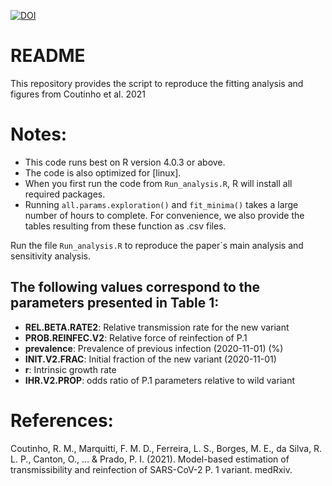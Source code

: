 [![DOI](https://zenodo.org/badge/362621341.svg)](https://zenodo.org/badge/latestdoi/362621341)

README
================

This repository provides the script to reproduce the fitting analysis
and figures from Coutinho et al. 2021

# Notes:

-   This code runs best on R version 4.0.3 or above.
-   The code is also optimized for \[linux\].
-   When you first run the code from `Run_analysis.R`, R will install
    all required packages.
-   Running `all.params.exploration()` and `fit_minima()` takes a large
    number of hours to complete. For convenience, we also provide the
    tables resulting from these function as .csv files.

Run the file `Run_analysis.R` to reproduce the paper\`s main analysis
and sensitivity analysis.

## The following values correspond to the parameters presented in Table 1:

-   **REL.BETA.RATE2**: Relative transmission rate for the new variant
-   **PROB.REINFEC.V2**: Relative force of reinfection of P.1
-   **prevalence**: Prevalence of previous infection (2020-11-01) (%)
-   **INIT.V2.FRAC**: Initial fraction of the new variant (2020-11-01)
-   **r**: Intrinsic growth rate
-   **IHR.V2.PROP**: odds ratio of P.1 parameters relative to wild
    variant

# References:

Coutinho, R. M., Marquitti, F. M. D., Ferreira, L. S., Borges, M. E., da
Silva, R. L. P., Canton, O., … & Prado, P. I. (2021). Model-based
estimation of transmissibility and reinfection of SARS-CoV-2 P. 1
variant. medRxiv.
